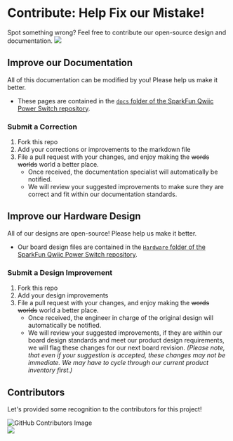 # Contribute: Help Fix our Mistake!
Spot something wrong? Feel free to contribute our open-source design and documentation. <a href="https://github.com/sparkfun/SparkFun_Qwiic_Power_Switch/pulls" alt="Pull Requests"><img src="https://img.shields.io/github/issues-pr/sparkfun/SparkFun_Qwiic_Power_Switch.svg" /></a>

## Improve our Documentation
All of this documentation can be modified by you! Please help us make it better.

* These pages are contained in the [`docs` folder of the SparkFun Qwiic Power Switch repository](https://github.com/sparkfun/SparkFun_Qwiic_Power_Switch/tree/main/docs).

### Submit a Correction
1. Fork this repo
2. Add your corrections or improvements to the markdown file
3. File a pull request with your changes, and enjoy making the ~~words~~ ~~worlds~~ world a better place.
    * Once received, the documentation specialist will automatically be notified.
    * We will review your suggested improvements to make sure they are correct and fit within our documentation standards.

## Improve our Hardware Design
All of our designs are open-source! Please help us make it better.

* Our board design files are contained in the [`Hardware` folder of the SparkFun Qwiic Power Switch repository](https://github.com/sparkfun/SparkFun_Qwiic_Power_Switch/tree/main/Hardware).

### Submit a Design Improvement
1. Fork this repo
2. Add your design improvements
3. File a pull request with your changes, and enjoy making the ~~words~~ ~~worlds~~ world a better place.
    * Once received, the engineer in charge of the original design will automatically be notified.
    * We will review your suggested improvements, if they are within our board design standards and meet our product design requirements, we will flag these changes for our next board revision. *(Please note, that even if your suggestion is accepted, these changes may not be immediate. We may have to cycle through our current product inventory first.)*

## Contributors
Let's provided some recognition to the contributors for this project!

![GitHub Contributors Image](https://contrib.rocks/image?repo=sparkfun/SparkFun_Qwiic_Power_Switch)
<br>
<a href="https://github.com/sparkfun/SparkFun_Qwiic_Power_Switch/pulls" alt="Pull Requests"><img src="https://img.shields.io/github/contributors/sparkfun/SparkFun_Qwiic_Power_Switch.svg" /></a>
